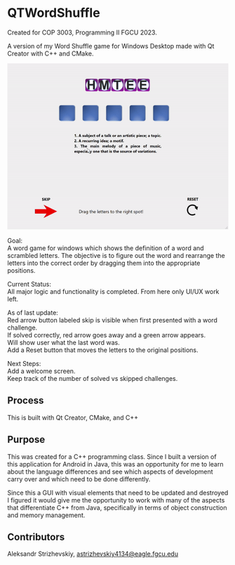 # QTWordShuffle
Created for COP 3003, Programming II FGCU 2023.

A version of my Word Shuffle game for Windows Desktop made with Qt Creator with C++ and CMake.

![alt text](https://github.com/AStrizh/QTWordShuffle/blob/master/demo.gif)

Goal:  
A word game for windows which shows the definition of a word and scrambled letters. 
The objective is to figure out the word and rearrange the letters into the correct order by dragging them into the appropriate positions.
 
Current Status:  
All major logic and functionality is completed. From here only UI/UX work left.

As of last update:  
Red arrow button labeled skip is visible when first presented with a word challenge.   
If solved correctly, red arrow goes away and a green arrow appears.   
Will show user what the last word was.    
Add a Reset button that moves the letters to the original positions.  

Next Steps:  
Add a welcome screen.  
Keep track of the number of solved vs skipped challenges.  


## Process

This is built with Qt Creator, CMake, and C++

## Purpose
This was created for a C++ programming class. 
Since I built a version of this application for Android in Java, this was an opportunity for me to learn
about the language differences and see which aspects of development carry over and which need to be done differently.

Since this a GUI with visual elements that need to be updated and destroyed I figured it would give me the opportunity to 
work with many of the aspects that differentiate C++ from Java, specifically in terms of object construction and memory management.

## Contributors

Aleksandr Strizhevskiy, astrizhevskiy4134@eagle.fgcu.edu
